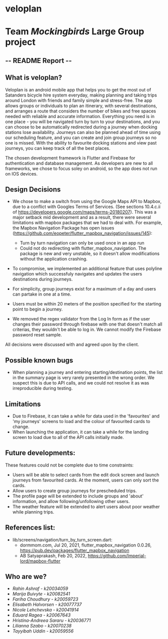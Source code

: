 # veloplan

# Team *Mockingbirds* Large Group project

## -- README Report -- ##

## What is veloplan?

Veloplan is an android mobile app that helps you to get the most out of Satanders bicycle hire system everyday, making planning and taking trips around London with friends and family simple and stress-free. The app allows groups or individuals to plan an itinerary, with several destinations, and arranges a route that considers the number of bikes and free spaces needed with reliable and accurate information. Everything you need is in one place - you will be navigated turn by turn to your destinations, and you can choose to be automatically redirected during a journey when docking stations lose availability. Journeys can also be planned ahead of time using our scheduling feature, and you can create and join group journeys so no one is missed. With the ability to favourite docking stations and view past journeys, you can keep track of all the best places. 

The chosen development framework is Flutter and Firebase for authentication and database management. As developers are new to all frameworks, we chose to focus soley on android, so the app does not run on IOS devices.


## Design Decisions

- We chose to make a switch from using the Google Maps API to Mapbox, due to a conflict with Googles Terms of Services. (See sections 10.4.c.ii of https://developers.google.com/maps/terms-20180207). This was a major setback mid development and as a result, there were several limitations with mapbox packages that we had to deal with. For example, the Mapbox Navigation Package has open issues (https://github.com/eopeter/flutter_mapbox_navigation/issues/145):

    - Turn by turn navigation can only be used once in an app run
    - Could not do redirecting with flutter_mapbox_navigation. The package is new and very unstable, so it doesn't allow modifications without the application crashing.

- To compromise, we implemented an additional feature that uses polyline navigation which successfuly navigates and updates the users destinations during journeys.

- For simplicity, group journeys exist for a maximum of a day and users can partake in one at a time.
- Users must be within 20 meters of the position specified for the starting point to begin a journey.  
- We removed the regex validator from the Log In form as if the user changes their password through firebase with one that doesn't match all criterias, they wouldn't be able to log in. We cannot modify the Firebase password reset sample.

All decisions were discussed with and agreed upon by the client. 

## Possible known bugs

- When planning a journey and entering starting/destination points, the list in the summary page is very rarely presented in the wrong order. We suspect this is due to API calls, and we could not resolve it as was irreproducible during testing.

## Limitations

- Due to Firebase,  it can take a while for data used in the 'favourites' and 'my journeys' screens to load and the colour of favourited cards to change.
- When launching the application, it can take a while for the landing screen to load due to all of the API calls initially made. 

## Future developments:

These features could not be complete due to time constraints:

- Users will be able to select cards from the edit dock screen and launch journeys from favourited cards. At the moment, users can only sort the cards.
- Allow users to create group journeys for prescheduled trips. 
- The profile page will be extended to include groups and 'about' information, and allow following/unfollowing other users.
- The weather feature will be extended to alert users about poor weather while planning trips.

## References list:

- lib/screens/navigation/turn_by_turn_screen.dart: 
    * dormmom.com, Jul 20, 2021, flutter_mapbox_navigation 0.0.26, https://pub.dev/packages/flutter_mapbox_navigation
    * AB Satyaprakash, Feb 20, 2022, https://github.com/Imperial-lord/mapbox-flutter


## Who are we?

- *Rahin Ashraf - k20034059*
- *Marija Buivyte - k20082541*
- *Fariha Choudhury - k20059723*
- *Elisabeth Halvorsen - k20077737*
- *Nicole Lehchevska - k20041914*
- *Eduard Ragea - k20067643*
- *Hristina-Andreea Sararu - k20036771*
- *Lilianna Szabo - k20070238*
- *Tayyibah Uddin - k20059556*
